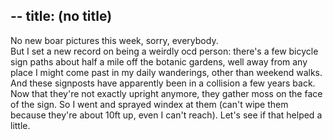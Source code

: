 --
title: (no title)
--
<p>No new boar pictures this week, sorry, everybody.
<br/>
But I set a new record on being a weirdly ocd person: there's a few bicycle sign paths about half a mile off the botanic gardens, well away from any place I might come past in my daily wanderings, other than weekend walks. And these signposts have apparently been in a collision a few years back. Now that they're not exactly upright anymore, they gather moss on the face of the sign. So I went and sprayed windex at them (can't wipe them because they're about 10ft up, even I can't reach). Let's see if that helped a little.</p>
